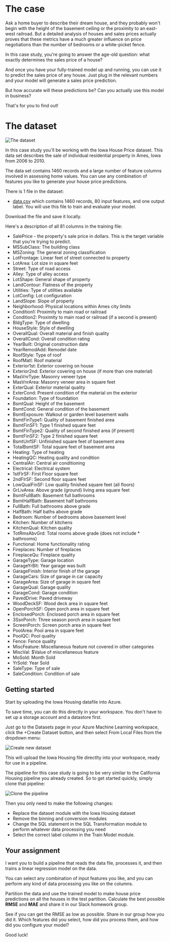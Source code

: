 # The case

Ask a home buyer to describe their dream house, and they probably won't begin with the height of the basement ceiling or the proximity to an east-west railroad. But a detailed analysis of houses and sales prices actually proves that these metrics have a much greater influence on price negotiations than the number of bedrooms or a white-picket fence.

In this case study, you're going to answer the age-old question: what exactly determines the sales price of a house? 

And once you have your fully-trained model up and running, you can use it to predict the sales price of any house. Just plug in the relevant numbers and your model will generate a sales price prediction.

But how accurate will these predictions be? Can you actually use this model in business?

That's for you to find out! 

# The dataset

![The dataset](./assets/data.png)

In this case study you'll be working with the Iowa House Price dataset. This data set describes the sale of individual residential property in Ames, Iowa from 2006 to 2010. 

The data set contains 1460 records and a large number of feature columns involved in assessing home values. You can use any combination of features you like to generate your house price predictions.

There is 1 file in the dataset:
* [data.csv](https://raw.githubusercontent.com/mdfarragher/CLA/master/Regression/IowaHousing/data.csv) which contains 1460 records, 80 input features, and one output label. You will use this file to train and evaluate your model.

Download the file and save it locally.

Here's a description of all 81 columns in the training file:
* SalePrice - the property's sale price in dollars. This is the target variable that you're trying to predict.
* MSSubClass: The building class
* MSZoning: The general zoning classification
* LotFrontage: Linear feet of street connected to property
* LotArea: Lot size in square feet
* Street: Type of road access
* Alley: Type of alley access
* LotShape: General shape of property
* LandContour: Flatness of the property
* Utilities: Type of utilities available
* LotConfig: Lot configuration
* LandSlope: Slope of property
* Neighborhood: Physical locations within Ames city limits
* Condition1: Proximity to main road or railroad
* Condition2: Proximity to main road or railroad (if a second is present)
* BldgType: Type of dwelling
* HouseStyle: Style of dwelling
* OverallQual: Overall material and finish quality
* OverallCond: Overall condition rating
* YearBuilt: Original construction date
* YearRemodAdd: Remodel date
* RoofStyle: Type of roof
* RoofMatl: Roof material
* Exterior1st: Exterior covering on house
* Exterior2nd: Exterior covering on house (if more than one material)
* MasVnrType: Masonry veneer type
* MasVnrArea: Masonry veneer area in square feet
* ExterQual: Exterior material quality
* ExterCond: Present condition of the material on the exterior
* Foundation: Type of foundation
* BsmtQual: Height of the basement
* BsmtCond: General condition of the basement
* BsmtExposure: Walkout or garden level basement walls
* BsmtFinType1: Quality of basement finished area
* BsmtFinSF1: Type 1 finished square feet
* BsmtFinType2: Quality of second finished area (if present)
* BsmtFinSF2: Type 2 finished square feet
* BsmtUnfSF: Unfinished square feet of basement area
* TotalBsmtSF: Total square feet of basement area
* Heating: Type of heating
* HeatingQC: Heating quality and condition
* CentralAir: Central air conditioning
* Electrical: Electrical system
* 1stFlrSF: First Floor square feet
* 2ndFlrSF: Second floor square feet
* LowQualFinSF: Low quality finished square feet (all floors)
* GrLivArea: Above grade (ground) living area square feet
* BsmtFullBath: Basement full bathrooms
* BsmtHalfBath: Basement half bathrooms
* FullBath: Full bathrooms above grade
* HalfBath: Half baths above grade
* Bedroom: Number of bedrooms above basement level
* Kitchen: Number of kitchens
* KitchenQual: Kitchen quality
* TotRmsAbvGrd: Total rooms above grade (does not include * bathrooms)
* Functional: Home functionality rating
* Fireplaces: Number of fireplaces
* FireplaceQu: Fireplace quality
* GarageType: Garage location
* GarageYrBlt: Year garage was built
* GarageFinish: Interior finish of the garage
* GarageCars: Size of garage in car capacity
* GarageArea: Size of garage in square feet
* GarageQual: Garage quality
* GarageCond: Garage condition
* PavedDrive: Paved driveway
* WoodDeckSF: Wood deck area in square feet
* OpenPorchSF: Open porch area in square feet
* EnclosedPorch: Enclosed porch area in square feet
* 3SsnPorch: Three season porch area in square feet
* ScreenPorch: Screen porch area in square feet
* PoolArea: Pool area in square feet
* PoolQC: Pool quality
* Fence: Fence quality
* MiscFeature: Miscellaneous feature not covered in other categories
* MiscVal: $Value of miscellaneous feature
* MoSold: Month Sold
* YrSold: Year Sold
* SaleType: Type of sale
* SaleCondition: Condition of sale

## Getting started

Start by uploading the Iowa Housing datafile into Azure.

To save time, you can do this directly in your workspace. You don't have to set up a storage account and a datastore first. 

Just go to the Datasets page in your Azure Machine Learning workspace, click the +Create Dataset button, and then select From Local Files from the dropdown menu:

![Create new dataset](./assets/newdataset.png)

This will upload the Iowa Housing file directlty into your workspace, ready for use in a pipeline.

The pipeline for this case study is going to be very similar to the California Housing pipeline you already created. So to get started quickly, simply clone that pipeline: 

![Clone the pipeline](./assets/clonepipeline.png)

Then you only need to make the following changes:

* Replace the dataset module with the Iowa Housing dataset
* Remove the binning and conversion modules
* Change the SQL statement in the SQL Transformation module to perform whatever data processing you need
* Select the correct label column in the Train Model module.

## Your assignment

I want you to build a pipeline that reads the data file, processes it, and then trains a linear regression model on the data.

You can select any combination of input features you like, and you can perform any kind of data processing you like on the columns. 

Partition the data and use the trained model to make house price predictions on all the houses in the test partition. Calculate the best possible **RMSE** and **MAE** and share it in our Slack homework group. 

See if you can get the RMSE as low as possible. Share in our group how you did it. Which features did you select, how did you process them, and how did you configure your model? 

Good luck!
